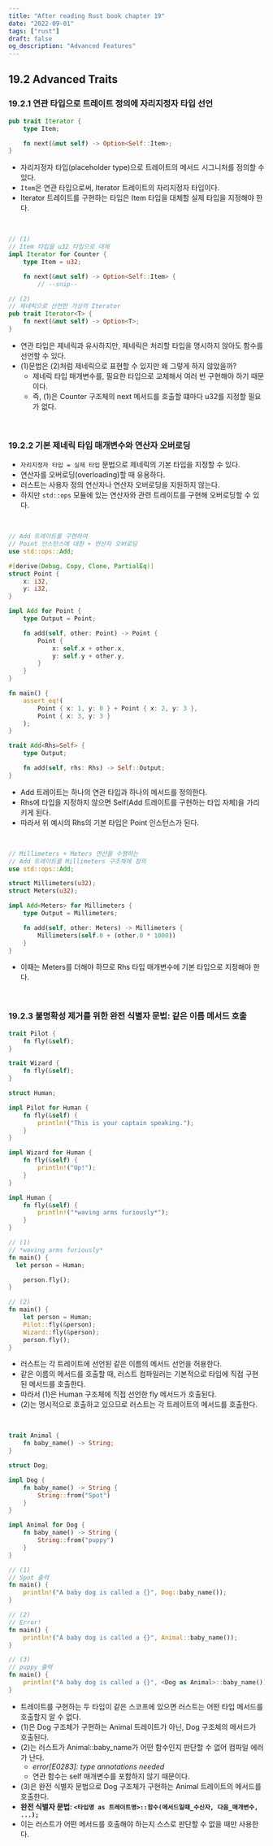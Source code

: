 ```yaml
---
title: "After reading Rust book chapter 19"
date: "2022-09-01"
tags: ["rust"]
draft: false
og_description: "Advanced Features"
---
```


## 19.2 Advanced Traits

### 19.2.1 연관 타입으로 트레이트 정의에 자리지정자 타입 선언

```rust
pub trait Iterator {
    type Item;

    fn next(&mut self) -> Option<Self::Item>;
}
```

- 자리지정자 타입(placeholder type)으로 트레이트의 메서드 시그니처를 정의할 수 있다.
- `Item`은 연관 타입으로써, Iterator 트레이트의 자리지정자 타입이다.
- Iterator 트레이트를 구현하는 타입은 Item 타입을 대체할 실제 타입을 지정해야 한다.

<br />

```rust
// (1)
// Item 타입을 u32 타입으로 대체
impl Iterator for Counter {
    type Item = u32;

    fn next(&mut self) -> Option<Self::Item> {
        // --snip--

// (2)
// 제네릭으로 선언한 가상의 Iterator
pub trait Iterator<T> {
    fn next(&mut self) -> Option<T>;
}
```

- 연관 타입은 제네릭과 유사하지만, 제네릭은 처리할 타입을 명시하지 않아도 함수를 선언할 수 있다.
- (1)문법은 (2)처럼 제네릭으로 표현할 수 있지만 왜 그렇게 하지 않았을까?
  - 제네릭 타입 매개변수를, 필요한 타입으로 교체해서 여러 번 구현해야 하기 때문이다.
  - 즉, (1)은 Counter 구조체의 next 메서드를 호출할 떄마다 u32를 지정할 필요가 없다.

<br />

### 19.2.2 기본 제네릭 타입 매개변수와 연산자 오버로딩

- `자리지정자 타입 = 실제 타입` 문법으로 제네릭의 기본 타입을 지정할 수 있다.
- 연산자를 오버로딩(overloading)할 때 유용하다.
- 러스트는 사용자 정의 연산자나 연산자 오버로딩을 지원하지 않는다.
- 하지만 `std::ops` 모듈에 있는 연산자와 관련 트레이트를 구현해 오버로딩할 수 있다.

<br />

```rust
// Add 트레이트를 구현하여
// Point 인스턴스에 대한 + 연산자 오버로딩
use std::ops::Add;

#[derive(Debug, Copy, Clone, PartialEq)]
struct Point {
    x: i32,
    y: i32,
}

impl Add for Point {
    type Output = Point;

    fn add(self, other: Point) -> Point {
        Point {
            x: self.x + other.x,
            y: self.y + other.y,
        }
    }
}

fn main() {
    assert_eq!(
        Point { x: 1, y: 0 } + Point { x: 2, y: 3 },
        Point { x: 3, y: 3 }
    );
}
```

```rust
trait Add<Rhs=Self> {
    type Output;

    fn add(self, rhs: Rhs) -> Self::Output;
}
```

- Add 트레이트는 하나의 연관 타입과 하나의 메서드를 정의한다.
- Rhs에 타입을 지정하지 않으면 Self(Add 트레이트를 구현하는 타입 자체)을 가리키게 된다.
- 따라서 위 예시의 Rhs의 기본 타입은 Point 인스턴스가 된다.

<br />

```rust
// Millimeters + Meters 연산을 수행하는
// Add 트레이트를 Millimeters 구조체에 정의
use std::ops::Add;

struct Millimeters(u32);
struct Meters(u32);

impl Add<Meters> for Millimeters {
    type Output = Millimeters;

    fn add(self, other: Meters) -> Millimeters {
        Millimeters(self.0 + (other.0 * 1000))
    }
}
```

- 이때는 Meters를 더해야 하므로 Rhs 타입 매개변수에 기본 타입으로 지정해야 한다.

<br />

### 19.2.3 불명확성 제거를 위한 완전 식별자 문법: 같은 이름 메서드 호출

```rust
trait Pilot {
    fn fly(&self);
}

trait Wizard {
    fn fly(&self);
}

struct Human;

impl Pilot for Human {
    fn fly(&self) {
        println!("This is your captain speaking.");
    }
}

impl Wizard for Human {
    fn fly(&self) {
        println!("Up!");
    }
}

impl Human {
    fn fly(&self) {
        println!("*waving arms furiously*");
    }
}
```

```rust
// (1)
// *waving arms furiously*
fn main() {
  let person = Human;

    person.fly();
}

// (2)
fn main() {
    let person = Human;
    Pilot::fly(&person);
    Wizard::fly(&person);
    person.fly();
}
```

- 러스트는 각 트레이트에 선언된 같은 이름의 메서드 선언을 허용한다.
- 같은 이름의 메서드를 호출할 때, 러스트 컴파일러는 기본적으로 타입에 직접 구현된 메서드를 호출한다.
- 따라서 (1)은 Human 구조체에 직접 선언한 fly 메서드가 호출된다.
- (2)는 명시적으로 호출하고 있으므로 러스트는 각 트레이트의 메서드를 호출한다.

<br />

```rust
trait Animal {
    fn baby_name() -> String;
}

struct Dog;

impl Dog {
    fn baby_name() -> String {
        String::from("Spot")
    }
}

impl Animal for Dog {
    fn baby_name() -> String {
        String::from("puppy")
    }
}

// (1)
// Spot 출력
fn main() {
    println!("A baby dog is called a {}", Dog::baby_name());
}

// (2)
// Error!
fn main() {
    println!("A baby dog is called a {}", Animal::baby_name());
}

// (3)
// puppy 출력
fn main() {
    println!("A baby dog is called a {}", <Dog as Animal>::baby_name());
}
```

- 트레이트를 구현하는 두 타입이 같은 스코프에 있으면 러스트는 어떤 타입 메서드를 호출할지 알 수 없다.
- (1)은 Dog 구조체가 구현하는 Animal 트레이트가 아닌, Dog 구조체의 메서드가 호출된다.
- (2)는 러스트가 Animal::baby_name가 어떤 함수인지 판단할 수 없어 컴파일 에러가 난다.
  - _error[E0283]: type annotations needed_
  - 연관 함수는 self 매개변수를 포함하지 않기 때문이다.
- (3)은 완전 식별자 문법으로 Dog 구조체가 구현하는 Animal 트레이트의 메서드를 호출한다.
- **완전 식별자 문법: `<타입명 as 트레이트명>::함수(메서드일때_수신자, 다음_매개변수, ...);`**
- 이는 러스트가 어떤 메서드를 호출해야 하는지 스스로 판단할 수 없을 때만 사용한다.

<br />
